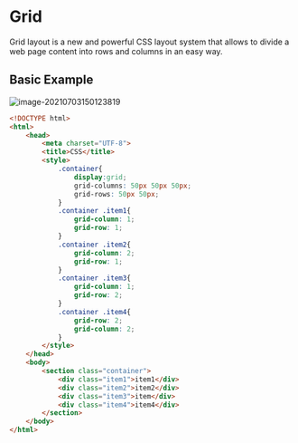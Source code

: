 # Grid

Grid layout is a new and powerful CSS layout system that allows to divide a web page content into rows and columns in an easy way.

## Basic Example

![image-20210703150123819](/home/aidyn/snap/typora/39/.config/Typora/typora-user-images/image-20210703150123819.png)

```html
<!DOCTYPE html>
<html>
    <head>
        <meta charset="UTF-8">
        <title>CSS</title>
        <style>
            .container{
                display:grid;
                grid-columns: 50px 50px 50px;
                grid-rows: 50px 50px;
            }
            .container .item1{
                grid-column: 1;
                grid-row: 1;
            }
            .container .item2{
                grid-column: 2;
                grid-row: 1;
            }
            .container .item3{
                grid-column: 1;
                grid-row: 2;
            }
            .container .item4{
                grid-row: 2;
                grid-column: 2;
            }
        </style>
    </head>
    <body>
        <section class="container">
            <div class="item1">item1</div>
            <div class="item2">item2</div>
            <div class="item3">item</div>
            <div class="item4">item4</div>
        </section>
    </body>
</html>
```

